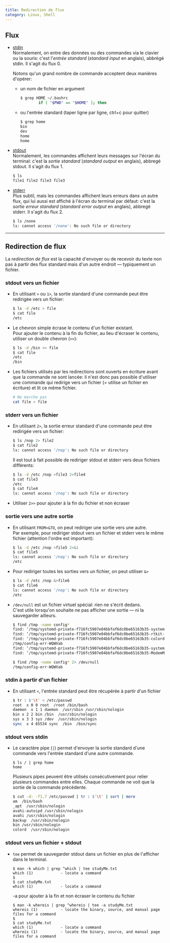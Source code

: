 ```yaml
---
title: Redirection de flux
category: Linux, Shell
---
```


## Flux

* <ins>stdin</ins>  
  Normalement, on entre des données ou des commandes via le clavier ou la souris: c'est l'*entrée standard* (*standard input* en anglais), abbrégé stdin. Il s'agit du flux 0.

  Notons qu'un grand nombre de commande acceptent deux manières d'opérer:

  - un nom de fichier en argument

    ``` bash
    $ grep HOME ~/.bashrc 
            if [ "$PWD" == "$HOME" ]; then
    ```

  - ou l'entrée standard (taper ligne par ligne, ctrl+c pour quitter)

    ``` bash
    $ grep home
    bin
    dev
    home
    home
    ```
* <ins>stdout</ins>  
  Normalement, les commandes affichent leurs messages sur l'écran du terminal: c'est la *sortie standard* (*standard output* en anglais), abbregé stdout. Il s'agit du flux 1.

  ``` bash
  $ ls
  file1 file2 file3 file3
  ```

* <ins>stderr</ins>  
  Plus subtil, mais les commandes affichent leurs erreurs dans un autre flux, qui lui aussi est affiché à l'écran du terminal par défaut: c'est la *sortie erreur standard* (*standard error output* en anglais), abbregé stderr. Il s'agit du flux 2.

  ``` bash
  $ ls /none
  ls: cannot access '/none': No such file or directory
  ```

---

## Redirection de flux

La *redirection de flux* est la capacité d'envoyer ou de recevoir du texte non pas à partir des flux standard mais d'un autre endroit — typiquement un fichier.

### stdout vers un fichier

* En utilisant `>` ou `1>`, la sortie standard d'une commande peut être redirigée vers un fichier:

  ``` bash
  $ ls -d /etc > file
  $ cat file
  /etc
  ```

* Le chevron simple écrase le contenu d'un fichier existant.  
  Pour ajouter le contenu à la fin du fichier, au lieu d'écraser le contenu, utiliser un double chevron (`>>`):

  ``` bash
  $ ls -d /bin >> file
  $ cat file
  /etc
  /bin
  ```

* Les fichiers utilisés par les redirections sont ouverts en écriture avant que la commande ne sont lancée: il n'est donc pas possible d'utiliser une commande qui redirige vers un fichier (= utilise un fichier en écriture) et lit ce même fichier.

  ``` bash
  # Ne marche pas
  cat file > file
  ```

### stderr vers un fichier

* En utilisant `2>`, la sortie erreur standard d'une commande peut être redirigée vers un fichier:

  ``` bash
  $ ls /nop 2> file2
  $ cat file2
  ls: cannot access '/nop': No such file or directory
  ```

  Il est tout à fait possible de rediriger stdout et stderr vers deux fichiers différents:

  ``` bash
  $ ls -d /etc /nop >file3 2>file4
  $ cat file3
  /etc
  $ cat file4
  ls: cannot access '/nop': No such file or directory
  ```

* Utiliser `2>>` pour ajouter à la fin du fichier et non écraser

### sortie vers une autre sortie

* En utilisant `FROM>&TO`, on peut rediriger une sortie vers une autre.  
  Par exemple, pour rediriger stdout vers un fichier et stderr vers le même fichier (attention l'ordre est important):

  ``` bash
  $ ls -d /etc /nop >file5 2>&1
  $ cat file5
  ls: cannot access '/nop': No such file or directory
  /etc
  ```

* Pour rediriger toutes les sorties vers un fichier, on peut utiliser `&>`

  ``` bash
  $ ls -d /etc /nop &>file6
  $ cat file6
  ls: cannot access '/nop': No such file or directory
  /etc
  ```

* `/dev/null` est un fichier virtuel spécial: rien ne s'écrit dedans.  
  C'est utile lorsqu'on souhaite ne pas afficher une sortie — ni la sauvegarder ailleurs.

  ``` bash
  $ find /tmp -name config*
  find: ‘/tmp/systemd-private-f716fc5907e04bbfaf6dc0be65163b35-systemd-timesyncd.service-F5ySet’: Permission denied
  find: ‘/tmp/systemd-private-f716fc5907e04bbfaf6dc0be65163b35-rtkit-daemon.service-dIx1cm’: Permission denied
  find: ‘/tmp/systemd-private-f716fc5907e04bbfaf6dc0be65163b35-colord.service-lcIMc6’: Permission denied
  /tmp/config-err-WQWVab
  find: ‘/tmp/systemd-private-f716fc5907e04bbfaf6dc0be65163b35-systemd-resolved.service-BvJOpB’: Permission denied
  find: ‘/tmp/systemd-private-f716fc5907e04bbfaf6dc0be65163b35-ModemManager.service-fLP75J’: Permission denied

  $ find /tmp -name config* 2> /dev/null
  /tmp/config-err-WQWVab
  ```

### stdin à partir d'un fichier

* En utilisant `<`, l'entrée standard peut être récupérée à partir d'un fichier

  ``` bash
  $ tr : $'\t' < /etc/passwd
  root  x 0 0 root  /root /bin/bash
  daemon  x 1 1 daemon  /usr/sbin /usr/sbin/nologin
  bin x 2 2 bin /bin  /usr/sbin/nologin
  sys x 3 3 sys /dev  /usr/sbin/nologin
  sync  x 4 65534 sync  /bin  /bin/sync
  ```

### stdout vers stdin

* Le caractère pipe (`|`) permet d'envoyer la sortie standard d'une commande vers l'entrée standard d'une autre commande.

  ```
  $ ls / | grep home
  home
  ```

  Plusieurs pipes peuvent être utilisés consécutivement pour relier plusieurs commandes entre elles. Chaque commande ne voit que la sortie de la commande précédente.

  ``` bash
  $ cut -d: -f1,7 /etc/passwd | tr : $'\t' | sort | more
  am  /bin/bash
  _apt  /usr/sbin/nologin
  avahi-autoipd /usr/sbin/nologin
  avahi /usr/sbin/nologin
  backup  /usr/sbin/nologin
  bin /usr/sbin/nologin
  colord  /usr/sbin/nologin
  ```

### stdout vers un fichier + stdout

* `tee` permet de sauvegarder stdout dans un fichier en plus de l'afficher dans le terminal.

  ```
  $ man -k which | grep ^which | tee studyMe.txt
  which (1)            - locate a command
  $
  $ cat studyMe.txt
  which (1)            - locate a command
  ```

  -a pour ajouter à la fin et non écraser le contenu du fichier

  ```
  $ man -k whereis | grep ^whereis | tee -a studyMe.txt
  whereis (1)          - locate the binary, source, and manual page files for a command
  $
  $ cat studyMe.txt
  which (1)            - locate a command
  whereis (1)          - locate the binary, source, and manual page files for a command
  ```
